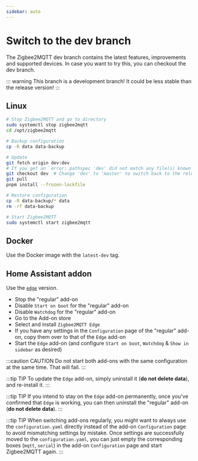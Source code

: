 ```yaml
---
sidebar: auto
---
```


# Switch to the dev branch

The Zigbee2MQTT dev branch contains the latest features, improvements and supported devices.
In case you want to try this, you can checkout the dev branch.

::: warning
This branch is a development branch! It could be less stable than the release version!
:::

## Linux

```bash
# Stop Zigbee2MQTT and go to directory
sudo systemctl stop zigbee2mqtt
cd /opt/zigbee2mqtt

# Backup configuration
cp -R data data-backup

# Update
git fetch origin dev:dev
# If you get an `error: pathspec 'dev' did not match any file(s) known to git` execute: `git fetch origin --unshallow`
git checkout dev  # Change 'dev' to 'master' to switch back to the release version
git pull
pnpm install --frozen-lockfile

# Restore configuration
cp -R data-backup/* data
rm -rf data-backup

# Start Zigbee2MQTT
sudo systemctl start zigbee2mqtt
```

## Docker

Use the Docker image with the `latest-dev` tag.

## Home Assistant addon

Use the [`edge`](https://github.com/zigbee2mqtt/hassio-zigbee2mqtt) version.

- Stop the "regular" add-on
- Disable `Start on boot` for the "regular" add-on
- Disable `Watchdog` for the "regular" add-on
- Go to the Add-on store
- Select and install `Zigbee2MQTT Edge`
- If you have any settings in the `Configuration` page of the "regular" add-on, copy them over to that of the `Edge` add-on
- Start the `Edge` add-on (and configure `Start on boot`, `Watchdog` & `Show in sidebar` as desired)

:::caution CAUTION
Do not start both add-ons with the same configuration at the same time. That will fail.
:::

:::tip TIP
To update the `Edge` add-on, simply uninstall it (**do not delete data**), and re-install it.
:::

:::tip TIP
If you intend to stay on the `Edge` add-on permanently, once you've confirmed that `Edge` is working, you can then uninstall the "regular" add-on (**do not delete data**).
:::

:::tip TIP
When switching add-ons regularly, you might want to always use the `configuration.yaml` directly instead of the add-on `Configuration` page to avoid mismatching settings by mistake. Once settings are successfully moved to the `configuration.yaml`, you can just empty the corresponding boxes (`mqtt`, `serial`) in the add-on `Configuration` page and start Zigbee2MQTT again.
:::
